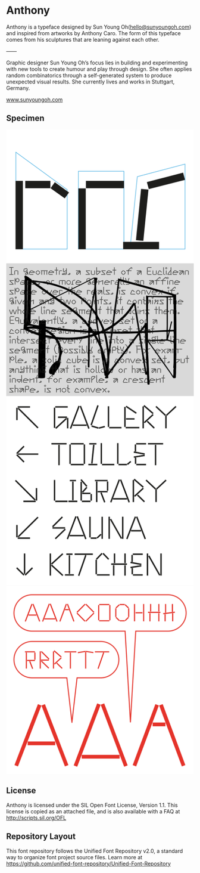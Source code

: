 # Anthony

Anthony is a typeface designed by Sun Young Oh(hello@sunyoungoh.com) and inspired from artworks by Anthony Caro.
The form of this typeface comes from his sculptures that are leaning against each other.

——

Graphic designer Sun Young Oh’s focus lies in building and experimenting with new tools to create humour and play through design. She often applies random combinatorics through a self-generated system to produce unexpected visual results. She currently lives and works in Stuttgart, Germany.

www.sunyoungoh.com

## Specimen

![specimen1](documentation/specimen/anthony-01.png)
![specimen2](documentation/specimen/anthony-04.png)
![specimen3](documentation/specimen/anthony-08.png)
![specimen4](documentation/specimen/anthony-10.png)


## License

Anthony is licensed under the SIL Open Font License, Version 1.1.
This license is copied as an attached file, and is also available with a FAQ at
http://scripts.sil.org/OFL

## Repository Layout

This font repository follows the Unified Font Repository v2.0,
a standard way to organize font project source files. Learn more at
https://github.com/unified-font-repository/Unified-Font-Repository
